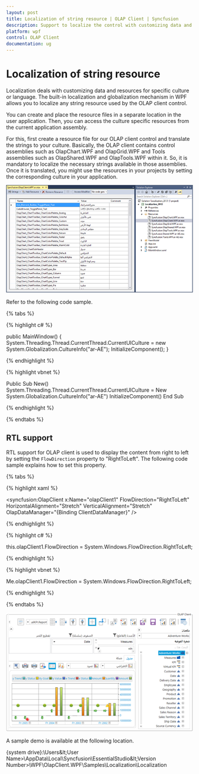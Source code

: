 ```yaml
---
layout: post
title: Localization of string resource | OLAP Client | Syncfusion
description: Support to localize the control with customizing data and resources for specific culture or language.
platform: wpf
control: OLAP Client
documentation: ug
---
```


# Localization of string resource

Localization deals with customizing data and resources for specific culture or language. The built-in localization and globalization mechanism in WPF allows you to localize any string resource used by the OLAP client control.

You can create and place the resource files in a separate location in the user application. Then, you can access the culture specific resources from the current application assembly.

For this, first create a resource file for our OLAP client control and translate the strings to your culture. Basically, the OLAP client contains control assemblies such as OlapChart.WPF and OlapGrid.WPF and Tools assemblies such as OlapShared.WPF and OlapTools.WPF within it. So, it is mandatory to localize the necessary strings available in those assemblies. Once it is translated, you might use the resources in your projects by setting the corresponding culture in your application.

![Adding the localized string in resource file](Localization_images/Localization_img1.png)

Refer to the following code sample.

{% tabs %}

{% highlight c# %}

public MainWindow()
{
    System.Threading.Thread.CurrentThread.CurrentUICulture = new System.Globalization.CultureInfo("ar-AE");
    InitializeComponent();
}
    
{% endhighlight %}

{% highlight vbnet %}

Public Sub New()
    System.Threading.Thread.CurrentThread.CurrentUICulture = New System.Globalization.CultureInfo("ar-AE")
    InitializeComponent()
End Sub
    
{% endhighlight %}
 
{% endtabs %}
 
## RTL support

RTL support for OLAP client is used to display the content from right to left by setting the `FlowDirection` property to "RightToLeft". The following code sample explains how to set this property.

{% tabs %}

{% highlight xaml %} 

<syncfusion:OlapClient x:Name="olapClient1" FlowDirection="RightToLeft" HorizontalAlignment="Stretch" VerticalAlignment="Stretch" OlapDataManager="{Binding ClientDataManager}" />

{% endhighlight %}

{% highlight c# %} 

this.olapClient1.FlowDirection = System.Windows.FlowDirection.RightToLeft;
  
{% endhighlight %}

{% highlight vbnet %} 

Me.olapClient1.FlowDirection = System.Windows.FlowDirection.RightToLeft;

{% endhighlight %}

{% endtabs %}

![Localized Olapclient and also display the data from right to left](Localization_images/Localization_img2.png)

A sample demo is available at the following location.

{system drive}:\Users\&lt;User Name&gt;\AppData\Local\Syncfusion\EssentialStudio\&lt;Version Number&gt;\WPF\OlapClient.WPF\Samples\Localization\Localization

